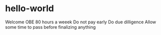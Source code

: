 # hello-world
Welcome OBE
80 hours a weeek
Do not pay early
Do due dilligence
Allow some time to pass before finalizing anything
